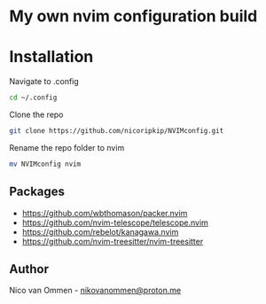 # My own nvim configuration build


# Installation
Navigate to .config
```bash
cd ~/.config
```

Clone the repo
```bash
git clone https://github.com/nicoripkip/NVIMconfig.git
```
Rename the repo folder to nvim
```bash
mv NVIMconfig nvim
```

## Packages
- https://github.com/wbthomason/packer.nvim
- https://github.com/nvim-telescope/telescope.nvim
- https://github.com/rebelot/kanagawa.nvim
- https://github.com/nvim-treesitter/nvim-treesitter


## Author
Nico van Ommen - nikovanommen@proton.me

